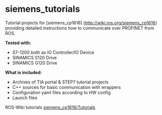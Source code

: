 # siemens_tutorials

Tutorial projects for [siemens_cp1616] (http://wiki.ros.org/siemens_cp1616) providing detailed instructions how to communicate over PROFINET from ROS. 

**Tested with:**
- S7-1200 both as IO Controller/IO Device
- SINAMICS S120 Drive
- SINAMICS G120 Drive 

**What is included:**
- Archives of TIA portal & STEP7 tutorial projects
- C++ sources for basic communication with wrappers
- Configuration yaml files according to HW config
- Launch files

ROS-Wiki tutorials [siemens_cp1616/Tutorials](http://wiki.ros.org/siemens_cp1616/Tutorials)
